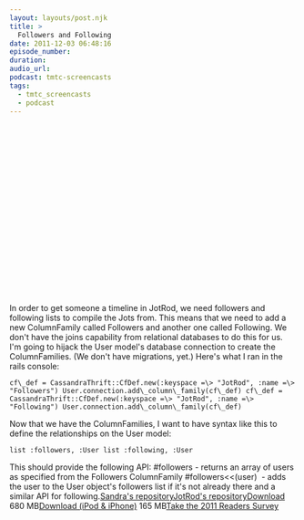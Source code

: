 ```yaml
---
layout: layouts/post.njk
title: >
  Followers and Following
date: 2011-12-03 06:48:16
episode_number:
duration:
audio_url:
podcast: tmtc-screencasts
tags:
  - tmtc_screencasts
  - podcast
---
```


<object width="560" height="315" classid="clsid:d27cdb6e-ae6d-11cf-96b8-444553540000" codebase="https://download.macromedia.com/pub/shockwave/cabs/flash/swflash.cab#version=6,0,40,0"><param name="allowFullScreen" value="true">

<param name="allowscriptaccess" value="always">
<param name="src" value="https://www.youtube.com/v/SCTxn5VXTg8?version=3&amp;hl=en_US">
<param name="allowfullscreen" value="true">
<embed width="560" height="315" type="application/x-shockwave-flash" src="https://www.youtube.com/v/SCTxn5VXTg8?version=3&amp;hl=en_US" allowfullscreen="true" allowscriptaccess="always"></embed></object>In order to get someone a timeline in JotRod, we need followers and following lists to compile the Jots from. This means that we need to add a new ColumnFamily called Followers and another one called Following. We don't have the joins capability from relational databases to do this for us. I'm going to hijack the User model's database connection to create the ColumnFamilies. (We don't have migrations, yet.) Here's what I ran in the rails console:

    cf\_def = CassandraThrift::CfDef.new(:keyspace =\> "JotRod", :name =\> "Followers") User.connection.add\_column\_family(cf\_def) cf\_def = CassandraThrift::CfDef.new(:keyspace =\> "JotRod", :name =\> "Following") User.connection.add\_column\_family(cf\_def)

Now that we have the ColumnFamilies, I want to have syntax like this to define the relationships on the User model:

    list :followers, :User list :following, :User

This should provide the following API: #followers - returns an array of users as specified from the Followers ColumnFamily #followers\<\<(user) &nbsp;- adds the user to the User object's followers list if it's not already there and a similar API for following.[Sandra's repository](https://github.com/charlesmaxwood/sandra)[JotRod's repository](https://github.com/charlesmaxwood/jotrod)[Download](https://traffic.libsyn.com/tmtc/FollowersAndFollowing-720.mov) 680 MB[Download (iPod & iPhone)](https://traffic.libsyn.com/tmtc/FollowersAndFollowing-iPhone.m4v) 165 MB[Take the 2011 Readers Survey](https://teachmetocode.com/survey)

